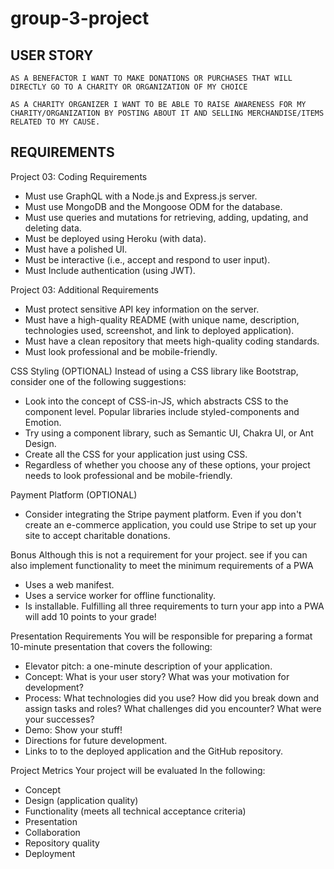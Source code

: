 # group-3-project

## USER STORY

```
AS A BENEFACTOR I WANT TO MAKE DONATIONS OR PURCHASES THAT WILL DIRECTLY GO TO A CHARITY OR ORGANIZATION OF MY CHOICE

AS A CHARITY ORGANIZER I WANT TO BE ABLE TO RAISE AWARENESS FOR MY CHARITY/ORGANIZATION BY POSTING ABOUT IT AND SELLING MERCHANDISE/ITEMS RELATED TO MY CAUSE.
```
## REQUIREMENTS

Project 03: Coding Requirements 
- Must use GraphQL with a Node.js and Express.js server. 
- Must use MongoDB and the Mongoose ODM for the database. 
- Must use queries and mutations for retrieving, adding, updating, and deleting data. 
- Must be deployed using Heroku (with data). 
- Must have a polished UI. 
- Must be interactive (i.e., accept and respond to user input). 
- Must Include authentication (using JWT). 

Project 03: Additional Requirements 

- Must protect sensitive API key information on the server. 
- Must have a high-quality README (with unique name, description, technologies used, screenshot, and link to deployed application). 
- Must have a clean repository that meets high-quality coding standards. 
- Must look professional and be mobile-friendly. 

CSS Styling (OPTIONAL) 
Instead of using a CSS library like Bootstrap, consider one of the following suggestions: 
- Look into the concept of CSS-in-JS, which abstracts CSS to the component level. Popular libraries include styled-components and Emotion. 
- Try using a component library, such as Semantic UI, Chakra Ul, or Ant Design. 
- Create all the CSS for your application just using CSS. 
- Regardless of whether you choose any of these options, your project needs to look professional and be mobile-friendly. 

Payment Platform (OPTIONAL) 
- Consider integrating the Stripe payment platform. Even if you don't create an e-commerce application, you could use Stripe to set up your site to accept charitable donations. 


Bonus 
Although this is not a requirement for your project. see if you can also implement functionality to meet the minimum requirements of a PWA 
- Uses a web manifest. 
- Uses a service worker for offline functionality. 
- Is installable. 
Fulfilling all three requirements to turn your app into a PWA will add 10 points to your grade! 

Presentation Requirements 
You will be responsible for preparing a format 10-minute presentation that covers the following: 
- Elevator pitch: a one-minute description of your application. 
- Concept: What is your user story? What was your motivation for development? 
- Process: What technologies did you use? How did you break down and assign tasks and roles? What challenges did you encounter? What were your successes? 
- Demo: Show your stuff! 
- Directions for future development. 
- Links to to the deployed application and the GitHub repository. 

 
Project Metrics Your project will be evaluated In the following: 
- Concept 
- Design (application quality) 
- Functionality (meets all technical acceptance criteria) 
- Presentation
- Collaboration 
- Repository quality 
- Deployment 